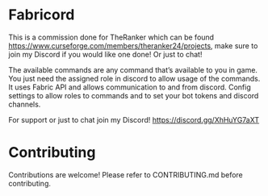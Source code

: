 # Fabricord
This is a commission done for TheRanker which can be found https://www.curseforge.com/members/theranker24/projects, make sure to join my Discord if you would like one done! Or just to chat!


The available commands are any command that’s available to you in game. You just need the assigned role in discord to allow usage of the commands. It uses Fabric API and allows communication to and from discord. Config settings to allow roles to commands and to set your bot tokens and discord channels.


For support or just to chat join my Discord! https://discord.gg/XhHuYG7aXT

# Contributing
Contributions are welcome! Please refer to CONTRIBUTING.md before contributing.
